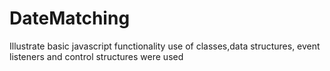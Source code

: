 # DateMatching
Illustrate basic javascript functionality
use of classes,data structures, event listeners and control structures were used
